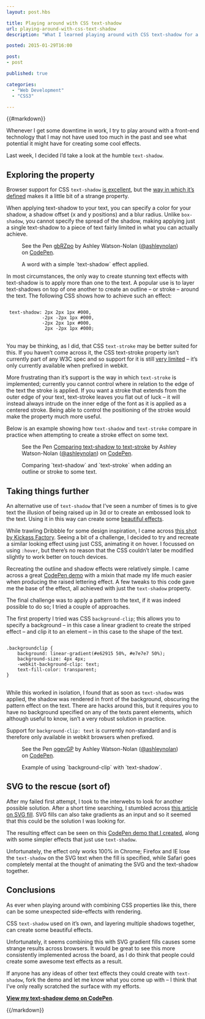 ```yaml
---
layout: post.hbs

title: Playing around with CSS text-shadow
url: playing-around-with-css-text-shadow
description: "What I learned playing around with CSS text-shadow for a couple of hours."

posted: 2015-01-29T16:00

post:
- post

published: true

categories:
  - "Web Development"
  - "CSS3"

---
```


{{#markdown}}

Whenever I get some downtime in work, I try to play around with a front-end technology that I may not have used too much in the past and see what potential it might have for creating some cool effects.

Last week, I decided I’d take a look at the humble `text-shadow`.

## Exploring the property

Browser support for CSS `text-shadow` [is excellent](http://caniuse.com/#feat=css-textshadow), but the [way in which it’s defined](http://www.w3.org/TR/2003/CR-css3-text-20030514/#text-shadows) makes it a little bit of a strange property.

When applying text-shadow to your text, you can specify a color for your shadow, a shadow offset (x and y positions) and a blur radius.  Unlike `box-shadow`, you cannot specify the spread of the shadow, making applying just a single text-shadow to a piece of text fairly limited in what you can actually achieve.

<figure>
<p data-height="220" data-theme-id="11725" data-slug-hash="gbRZpo" data-default-tab="result" data-user="ashleynolan" class='codepen'>See the Pen <a href='http://codepen.io/ashleynolan/pen/gbRZpo/'>gbRZpo</a> by Ashley Watson-Nolan (<a href='http://codepen.io/ashleynolan'>@ashleynolan</a>) on <a href='http://codepen.io'>CodePen</a>.</p>
<figcaption>A word with a simple `text-shadow` effect applied.</figcaption>
</figure>


In most circumstances, the only way to create stunning text effects with text-shadow is to apply more than one to the text.  A popular use is to layer text-shadows on top of one another to create an outline – or stroke – around the text.  The following CSS shows how to achieve such an effect:

<pre>
<code class="language-scss">
 text-shadow: 2px 2px 1px #000,
             -2px -2px 1px #000,
             -2px 2px 1px #000,
              2px -2px 1px #000;
</code>
</pre>

You may be thinking, as I did, that CSS `text-stroke` may be better suited for this.  If you haven’t come across it, the CSS text-stroke property isn’t currently part of any W3C spec and so support for it is still [very limited](http://caniuse.com/#feat=text-stroke) – it’s only currently available when prefixed in webkit.

More frustrating than it’s support is the way in which `text-stroke` is implemented;  currently you cannot control where in relation to the edge of the text the stroke is applied.  If you want a stroke that extends from the outer edge of your text, text-stroke leaves you flat out of luck – it will instead always intrude on the inner edge of the font as it is applied as a centered stroke.  Being able to control the positioning of the stroke would make the property much more useful.

Below is an example showing how `text-shadow` and `text-stroke` compare in practice when attempting to create a stroke effect on some text.

<figure>
<p data-height="535" data-theme-id="11725" data-slug-hash="pvwqEm" data-default-tab="result" data-user="ashleynolan" class='codepen'>See the Pen <a href='http://codepen.io/ashleynolan/pen/pvwqEm/'>Comparing text-shadow to text-stroke</a> by Ashley Watson-Nolan (<a href='http://codepen.io/ashleynolan'>@ashleynolan</a>) on <a href='http://codepen.io'>CodePen</a>.</p>
<figcaption>Comparing `text-shadow` and `text-stroke` when adding an outline or stroke to some text.</figcaption>
</figure>


## Taking things further

An alternative use of `text-shadow` that I’ve seen a number of times is to give text the illusion of being raised up in 3d or to create an embossed look to the text.  Using it in this way can create some [beautiful effects](http://codepen.io/juanbrujo/pen/yGpAK).

While trawling Dribbble for some design inspiration, I came across [this shot by Kickass Factory](https://dribbble.com/shots/1881907-Love?list=shots&sort=recent&timeframe=now&offset=18).  Seeing a bit of a challenge, I decided to try and recreate a similar looking effect using just CSS, animating it on hover.  I focussed on using `:hover`, but there’s no reason that the CSS couldn’t later be modified slightly to work better on touch devices.

Recreating the outline and shadow effects were relatively simple.  I came across a great [CodePen demo](http://codepen.io/hugo/pen/xzjGB) with a mixin that made my life much easier when producing the raised lettering effect.  A few tweaks to this code gave me the base of the effect, all achieved with just the `text-shadow` property.

The final challenge was to apply a pattern to the text, if it was indeed possible to do so; I tried a couple of approaches.

The first property I tried was CSS `background-clip`; this allows you to specify a background – in this case a linear gradient to create the striped effect – and clip it to an element – in this case to the shape of the text.

<pre>
<code class="language-scss">
.backgroundclip {
	background: linear-gradient(#e62915 50%, #e7e7e7 50%);
	background-size: 4px 4px;
	-webkit-background-clip: text;
	text-fill-color: transparent;
}
</code>
</pre>

While this worked in isolation, I found that as soon as `text-shadow` was applied, the shadow was rendered in front of the background, obscuring the pattern effect on the text.  There are hacks around this, but it requires you to have no background specified on any of the texts parent elements, which although useful to know, isn’t a very robust solution in practice.

Support for `background-clip: text` is currently non-standard and is therefore only available in webkit browsers when prefixed.

<figure>
<p data-height="360" data-theme-id="11725" data-slug-hash="ogevGP" data-default-tab="result" data-user="ashleynolan" class='codepen'>See the Pen <a href='http://codepen.io/ashleynolan/pen/ogevGP/'>ogevGP</a> by Ashley Watson-Nolan (<a href='http://codepen.io/ashleynolan'>@ashleynolan</a>) on <a href='http://codepen.io'>CodePen</a>.</p>
<figcaption>Example of using `background-clip` with `text-shadow`.</figcaption>
</figure>

## SVG to the rescue (sort of)

After my failed first attempt, I took to the interwebs to look for another possible solution.  After a short time searching, I stumbled across [this article on SVG fill](http://lea.verou.me/2012/05/text-masking-the-standards-way/).  SVG fills can also take gradients as an input and so it seemed that this could be the solution I was looking for.

The resulting effect can be seen on this [CodePen demo that I created](http://codepen.io/ashleynolan/pen/QwvKaw?editors=110), along with some simpler effects that just use `text-shadow`.

Unfortunately, the effect only works 100% in Chrome; Firefox and IE lose the `text-shadow` on the SVG text when the fill is specified, while Safari goes completely mental at the thought of animating the SVG and the text-shadow together.


## Conclusions

As ever when playing around with combining CSS properties like this, there can be some unexpected side–effects with rendering.

CSS `text-shadow` used on it’s own, and layering multiple shadows together, can create some beautiful effects.

Unfortunately, it seems combining this with SVG gradient fills causes some strange results across browsers.  It would be great to see this more consistently implemented across the board, as I do think that people could create some awesome text effects as a result.

If anyone has any ideas of other text effects they could create with `text-shadow`, fork the demo and let me know what you come up with – I think that I’ve only really scratched the surface with my efforts.

**[View my text-shadow demo on CodePen](http://codepen.io/ashleynolan/pen/QwvKaw?editors=110)**.

<script async src="//assets.codepen.io/assets/embed/ei.js"></script>

{{/markdown}}
